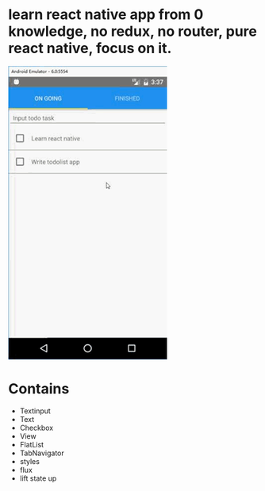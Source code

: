 # learn react native app from 0 knowledge, no redux, no router, pure react native, focus on it.

![](https://github.com/xiaoxin01/learn-react-native-todolist/blob/master/demo.gif)

# Contains

* Textinput
* Text
* Checkbox
* View
* FlatList
* TabNavigator
* styles
* flux
* lift state up
